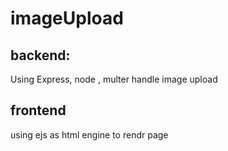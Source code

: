 # imageUpload

## backend:
 Using Express, node , multer handle image upload
 
 
## frontend
using ejs as html engine to rendr page
 
